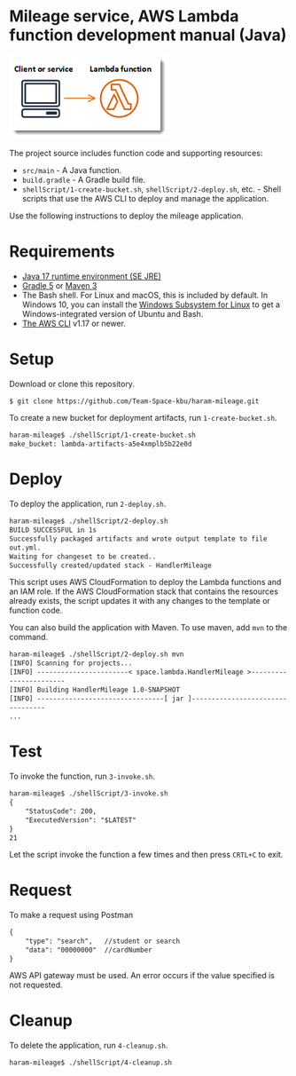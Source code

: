 # Mileage service, AWS Lambda function development manual (Java)

![Architecture](/images/sample-java-basic.png)

The project source includes function code and supporting resources:
- `src/main` - A Java function.
- `build.gradle` - A Gradle build file.
- `shellScript/1-create-bucket.sh`, `shellScript/2-deploy.sh`, etc. - Shell scripts that use the AWS CLI to deploy and manage the application.

Use the following instructions to deploy the mileage application.

# Requirements
- [Java 17 runtime environment (SE JRE)](https://www.oracle.com/java/technologies/javase-downloads.html)
- [Gradle 5](https://gradle.org/releases/) or [Maven 3](https://maven.apache.org/docs/history.html)
- The Bash shell. For Linux and macOS, this is included by default. In Windows 10, you can install the [Windows Subsystem for Linux](https://docs.microsoft.com/en-us/windows/wsl/install-win10) to get a Windows-integrated version of Ubuntu and Bash.
- [The AWS CLI](https://docs.aws.amazon.com/cli/latest/userguide/cli-chap-install.html) v1.17 or newer.

# Setup
Download or clone this repository.

    $ git clone https://github.com/Team-Space-kbu/haram-mileage.git

To create a new bucket for deployment artifacts, run `1-create-bucket.sh`.

    haram-mileage$ ./shellScript/1-create-bucket.sh
    make_bucket: lambda-artifacts-a5e4xmplb5b22e0d

# Deploy
To deploy the application, run `2-deploy.sh`.

    haram-mileage$ ./shellScript/2-deploy.sh
    BUILD SUCCESSFUL in 1s
    Successfully packaged artifacts and wrote output template to file out.yml.
    Waiting for changeset to be created..
    Successfully created/updated stack - HandlerMileage

This script uses AWS CloudFormation to deploy the Lambda functions and an IAM role. If the AWS CloudFormation stack that contains the resources already exists, the script updates it with any changes to the template or function code.

You can also build the application with Maven. To use maven, add `mvn` to the command.

    haram-mileage$ ./shellScript/2-deploy.sh mvn
    [INFO] Scanning for projects...
    [INFO] -----------------------< space.lambda.HandlerMileage >-----------------------
    [INFO] Building HandlerMileage 1.0-SNAPSHOT
    [INFO] --------------------------------[ jar ]---------------------------------
    ...

# Test
To invoke the function, run `3-invoke.sh`.

    haram-mileage$ ./shellScript/3-invoke.sh
    {
        "StatusCode": 200,
        "ExecutedVersion": "$LATEST"
    }
    21

Let the script invoke the function a few times and then press `CRTL+C` to exit.

# Request
To make a request using Postman


    {
        "type": "search",   //student or search
        "data": "00000000"  //cardNumber
    }

AWS API gateway must be used.
An error occurs if the value specified is not requested.
    

# Cleanup
To delete the application, run `4-cleanup.sh`.

    haram-mileage$ ./shellScript/4-cleanup.sh

